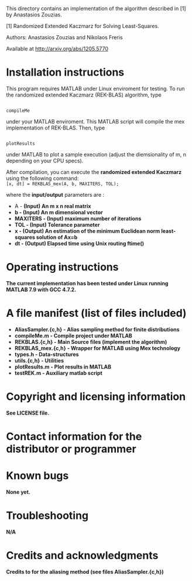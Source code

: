 This directory contains an implementation of the algorithm described in [1] by Anastasios Zouzias.

[1]
Randomized Extended Kaczmarz for Solving Least-Squares.

Authors: Anastasios Zouzias and Nikolaos Freris

Available at http://arxiv.org/abs/1205.5770


Installation instructions
================================

This program requires MATLAB under Linux enviroment for testing. To run the randomized extended Kaczmarz (REK-BLAS) algorithm, type

<code>
compileMe
</code>

under your MATLAB enviroment. This MATLAB script will compile the mex implementation of REK-BLAS. Then, type

<code>
plotResults
</code>

under MATLAB to plot a sample execution (adjust the diemsionality of m, n depending on your CPU specs).

<p>
After compilation, you can execute the <b>randomized extended Kaczmarz</b> using the following command:

<code>
[x, dt] = REKBLAS_mex(A, b, MAXITERS, TOL);
</code>

where the <b>input/output</b> parameters are : 

+ A        - <b>(Input) An m x n real matrix
+ b        - <b>(Input) An m dimensional vector
+ MAXITERS - <b>(Input) maximum number of iterations
+ TOL      - <b>(Input) Tolerance parameter
+ x        - <b>(Output) An estimation of the minimum Euclidean norm least-squares solution of Ax=b
+ dt       - <b>(Output) Elapsed time using Unix routing ftime()


Operating instructions
================================

The current implementation has been tested under Linux running MATLAB 7.9 with GCC 4.7.2.

A file manifest (list of files included)
================================

* AliasSampler.{c,h} - <b> Alias sampling method for finite distributions</b>
* compileMe.m        - <b> Compile project under MATLAB </b>
* REKBLAS.{c,h}      - <b> Main Source files (implement the algorithm) </b>
* REKBLAS_mex.{c,h}  - <b> Wrapper for MATLAB using Mex technology </b>
* types.h            - <b> Data-structures </b>
* utils.{c,h}        - <b> Utilities </b>
* plotResults.m      - <b> Plot results in MATLAB </b>
* testREK.m          - <b> Auxiliary matlab script </b>

Copyright and licensing information
================================

See LICENSE file.


Contact information for the distributor or programmer
================================


Known bugs
================================

None yet.


Troubleshooting
================================

N/A

Credits and acknowledgments
================================

Credits to for the aliasing method (see files AliasSampler.{c,h})
